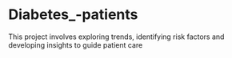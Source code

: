 # Diabetes_-patients
This project involves exploring trends, identifying risk factors and developing insights to guide patient care
